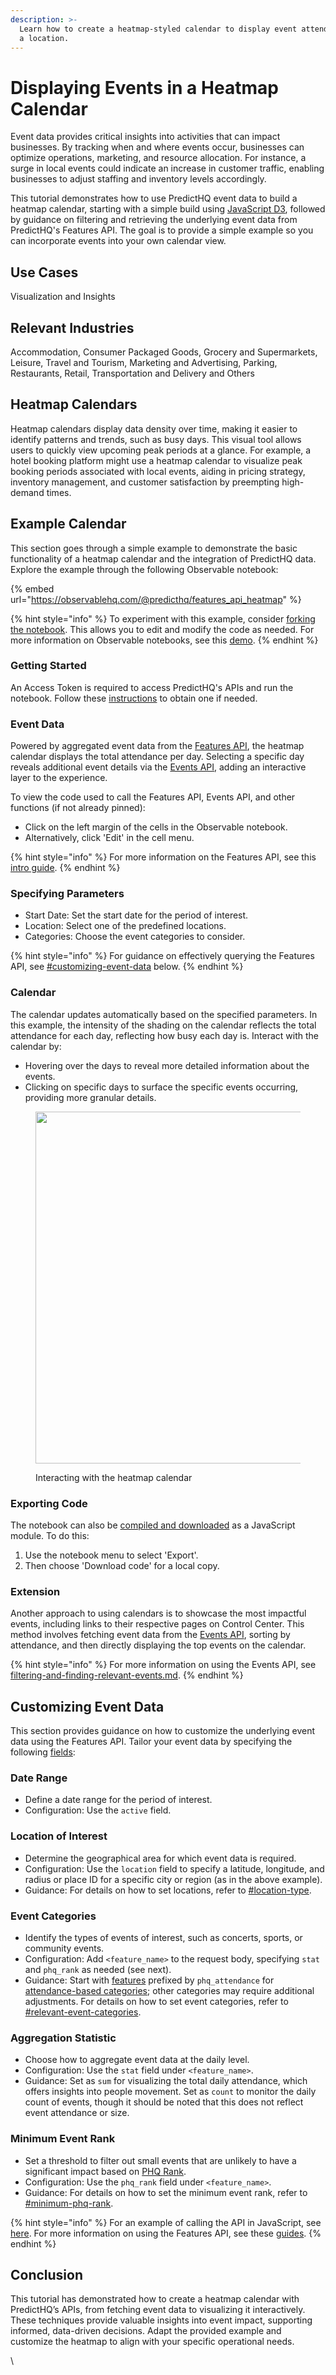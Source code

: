 ```yaml
---
description: >-
  Learn how to create a heatmap-styled calendar to display event attendance for
  a location.
---
```


# Displaying Events in a Heatmap Calendar

Event data provides critical insights into activities that can impact businesses. By tracking when and where events occur, businesses can optimize operations, marketing, and resource allocation. For instance, a surge in local events could indicate an increase in customer traffic, enabling businesses to adjust staffing and inventory levels accordingly.

This tutorial demonstrates how to use PredictHQ event data to build a heatmap calendar, starting with a simple build using [JavaScript D3](https://d3js.org/), followed by guidance on filtering and retrieving the underlying event data from PredictHQ's Features API. The goal is to provide a simple example so you can incorporate events into your own calendar view.

## Use Cases

Visualization and Insights

## Relevant Industries

Accommodation, Consumer Packaged Goods, Grocery and Supermarkets, Leisure, Travel and Tourism, Marketing and Advertising, Parking, Restaurants, Retail, Transportation and Delivery and Others

## Heatmap Calendars

Heatmap calendars display data density over time, making it easier to identify patterns and trends, such as busy days. This visual tool allows users to quickly view upcoming peak periods at a glance. For example, a hotel booking platform might use a heatmap calendar to visualize peak booking periods associated with local events, aiding in pricing strategy, inventory management, and customer satisfaction by preempting high-demand times.

## Example Calendar

This section goes through a simple example to demonstrate the basic functionality of a heatmap calendar and the integration of PredictHQ data. Explore the example through the following Observable notebook:

{% embed url="https://observablehq.com/@predicthq/features_api_heatmap" %}

{% hint style="info" %}
To experiment with this example, consider [forking the notebook](https://observablehq.com/documentation/notebooks/forking). This allows you to edit and modify the code as needed. For more information on Observable notebooks, see this [demo](https://observablehq.com/@observablehq/demo).
{% endhint %}

### Getting Started

An Access Token is required to access PredictHQ's APIs and run the notebook. Follow these [instructions](../../api-quickstart.md) to obtain one if needed.

### Event Data

Powered by aggregated event data from the [Features API](https://www.predicthq.com/apis/features-api), the heatmap calendar displays the total attendance per day. Selecting a specific day reveals additional event details via the [Events API](https://www.predicthq.com/apis/event-api), adding an interactive layer to the experience.

To view the code used to call the Features API, Events API, and other functions (if not already pinned):

* Click on the left margin of the cells in the Observable notebook.
* Alternatively, click 'Edit' in the cell menu.

{% hint style="info" %}
For more information on the Features API, see this [intro guide](../features-api-guides/increase-accuracy-with-the-features-api.md).
{% endhint %}

### Specifying Parameters

* Start Date: Set the start date for the period of interest.
* Location: Select one of the predefined locations.&#x20;
* Categories: Choose the event categories to consider.&#x20;

{% hint style="info" %}
For guidance on effectively querying the Features API, see [#customizing-event-data](displaying-events-in-a-heatmap-calendar.md#customizing-event-data "mention") below.
{% endhint %}

### Calendar

The calendar updates automatically based on the specified parameters. In this example, the intensity of the shading on the calendar reflects the total attendance for each day, reflecting how busy each day is. Interact with the calendar by:

* Hovering over the days to reveal more detailed information about the events.
* Clicking on specific days to surface the specific events occurring, providing more granular details.

<figure><img src="https://lh7-us.googleusercontent.com/docsz/AD_4nXe91XOWCl6CkoPUeqz46MlUxCvuzyakT2cKIeKaRUhM8LNXaZf-dkjDmKZ66xSHw8OrJmvlLQcZrP4ZlwU4LC9A7O83H1bGpJ4vEdpJwHwXcceBx-adNwQV7GcBHdMU5NssX8zGHEkraTe28PGHZqLdFpGI?key=yHYQOK_XUxkGtvg9Am0g5g" alt="" width="563"><figcaption><p>Interacting with the heatmap calendar</p></figcaption></figure>

### Exporting Code

The notebook can also be [compiled and downloaded](https://observablehq.com/documentation/embeds/advanced#notebooks-as-es-modules) as a JavaScript module. To do this:

1. Use the notebook menu to select 'Export'.
2. Then choose 'Download code' for a local copy.

### Extension

Another approach to using calendars is to showcase the most impactful events, including links to their respective pages on Control Center. This method involves fetching event data from the [Events API](../../../api/events/search-events.md), sorting by attendance, and then directly displaying the top events on the calendar.

{% hint style="info" %}
For more information on using the Events API, see [filtering-and-finding-relevant-events.md](filtering-and-finding-relevant-events.md "mention").
{% endhint %}

## Customizing Event Data

This section provides guidance on how to customize the underlying event data using the Features API. Tailor your event data by specifying the following [fields](../../../api/features/get-features.md#request-body):

### Date Range

* Define a date range for the period of interest.
* Configuration: Use the `active` field.

### Location of Interest

* Determine the geographical area for which event data is required.&#x20;
* Configuration: Use the `location` field to specify a latitude, longitude, and radius or place ID for a specific city or region (as in the above example).
* Guidance: For details on how to set locations, refer to [#location-type](../industry-specific-event-filters.md#location-type "mention").&#x20;

### Event Categories

* Identify the types of events of interest, such as concerts, sports, or community events.
* Configuration: Add `<feature_name>` to the request body, specifying `stat` and `phq_rank` as needed (see next).&#x20;
* Guidance: Start with [features](../../../api/features/get-features.md#available-features) prefixed by `phq_attendance` for [attendance-based categories](../../predicthq-data/event-categories/attendance-based-events.md); other categories may require additional adjustments. For details on how to set event categories, refer to [#relevant-event-categories](../industry-specific-event-filters.md#relevant-event-categories "mention").

### Aggregation Statistic

* Choose how to aggregate event data at the daily level.
* Configuration: Use the `stat` field under `<feature_name>`.
* Guidance: Set as `sum` for visualizing the total daily attendance, which offers insights into people movement. Set as `count` to monitor the daily count of events, though it should be noted that this does not reflect event attendance or size.

### Minimum Event Rank

* Set a threshold to filter out small events that are unlikely to have a significant impact based on [PHQ Rank](https://docs.predicthq.com/getting-started/predicthq-data/ranks/phq-rank).
* Configuration: Use the `phq_rank` field under `<feature_name>`.
* Guidance: For details on how to set the minimum event rank, refer to [#minimum-phq-rank](../industry-specific-event-filters.md#minimum-phq-rank "mention").

{% hint style="info" %}
For an example of calling the API in JavaScript, see [here](https://observablehq.com/@predicthq/features\_api\_heatmap#data). For more information on using the Features API, see these [guides](../features-api-guides/).
{% endhint %}

## Conclusion

This tutorial has demonstrated how to create a heatmap calendar with PredictHQ’s APIs, from fetching event data to visualizing it interactively. These techniques provide valuable insights into event impact, supporting informed, data-driven decisions. Adapt the provided example and customize the heatmap to align with your specific operational needs.&#x20;

\
